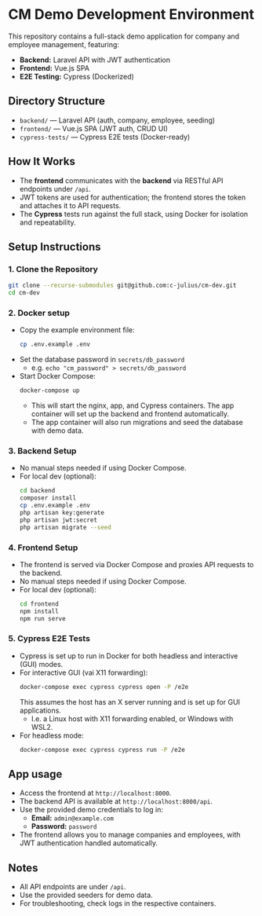 # CM Demo Development Environment

This repository contains a full-stack demo application for company and employee management, featuring:
- **Backend:** Laravel API with JWT authentication
- **Frontend:** Vue.js SPA
- **E2E Testing:** Cypress (Dockerized)

## Directory Structure
- `backend/` — Laravel API (auth, company, employee, seeding)
- `frontend/` — Vue.js SPA (JWT auth, CRUD UI)
- `cypress-tests/` — Cypress E2E tests (Docker-ready)

## How It Works
- The **frontend** communicates with the **backend** via RESTful API endpoints under `/api`.
- JWT tokens are used for authentication; the frontend stores the token and attaches it to API requests.
- The **Cypress** tests run against the full stack, using Docker for isolation and repeatability.

## Setup Instructions

### 1. Clone the Repository
```bash
git clone --recurse-submodules git@github.com:c-julius/cm-dev.git
cd cm-dev
```

### 2. Docker setup
- Copy the example environment file:
  ```bash
  cp .env.example .env
  ```
- Set the database password in `secrets/db_password`
  - e.g. `echo "cm_password" > secrets/db_password`
- Start Docker Compose:
  ```bash
  docker-compose up
  ```
  - This will start the nginx, app, and Cypress containers. The app container will set up the backend and frontend automatically.
  - The app container will also run migrations and seed the database with demo data.

### 3. Backend Setup
- No manual steps needed if using Docker Compose.
- For local dev (optional):
  ```bash
  cd backend
  composer install
  cp .env.example .env
  php artisan key:generate
  php artisan jwt:secret
  php artisan migrate --seed
  ```

### 4. Frontend Setup
- The frontend is served via Docker Compose and proxies API requests to the backend.
- No manual steps needed if using Docker Compose.
- For local dev (optional):
  ```bash
  cd frontend
  npm install
  npm run serve
  ```

### 5. Cypress E2E Tests
- Cypress is set up to run in Docker for both headless and interactive (GUI) modes.
- For interactive GUI (vai X11 forwarding):
  ```bash
  docker-compose exec cypress cypress open -P /e2e
  ```
  This assumes the host has an X server running and is set up for GUI applications.
    - I.e. a Linux host with X11 forwarding enabled, or Windows with WSL2.
- For headless mode:
  ```bash
  docker-compose exec cypress cypress run -P /e2e
  ```

## App usage
- Access the frontend at `http://localhost:8000`.
- The backend API is available at `http://localhost:8000/api`.
- Use the provided demo credentials to log in:
  - **Email:** `admin@example.com`
  - **Password:** `password`
- The frontend allows you to manage companies and employees, with JWT authentication handled automatically.

## Notes
- All API endpoints are under `/api`.
- Use the provided seeders for demo data.
- For troubleshooting, check logs in the respective containers.
